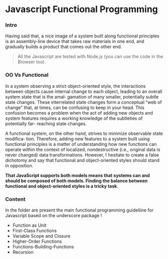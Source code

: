 Javascript Functional Programming 
=================================

### Intro 
Having said that, a nice image of a system built along functional principles is an
assembly-line device that takes raw materials in one end, and gradually builds a product
that comes out the other end. 

> All the Javascript are tested with Node.js (you can use the code in the Browser too).

### OO Vs Functional 
In a system observing a strict object-oriented style, the interactions between objects
cause internal change to each object, leading to an overall system state that is the amal‐
gamation of many smaller, potentially subtle state changes. These interrelated state
changes form a conceptual “web of change” that, at times, can be confusing to keep in
your head. This confusion becomes a problem when the act of adding new objects and
system features requires a working knowledge of the subtleties of potentially far-
reaching state changes.

A functional system, on the other hand, strives to minimize observable state modifica‐
tion. Therefore, adding new features to a system built using functional principles is a
matter of understanding how new functions can operate within the context of localized,
nondestructive (i.e., original data is never changed) data transformations. However, I
hesitate to create a false dichotomy and say that functional and object-oriented styles
should stand in opposition. 

**That JavaScript supports both models means that systems
can and should be composed of both models. Finding the balance between functional
and object-oriented styles is a tricky task**. 

### Content 
In the folder are present the main functional programming guideliine for Javascript based 
on the underscore package ! 

+ Function as Unit 
+ First-Class Functions 
+ Variable Scope and Closure 
+ Higher-Order Functions 
+ Functions-Building-Functions 
+ Recursion

